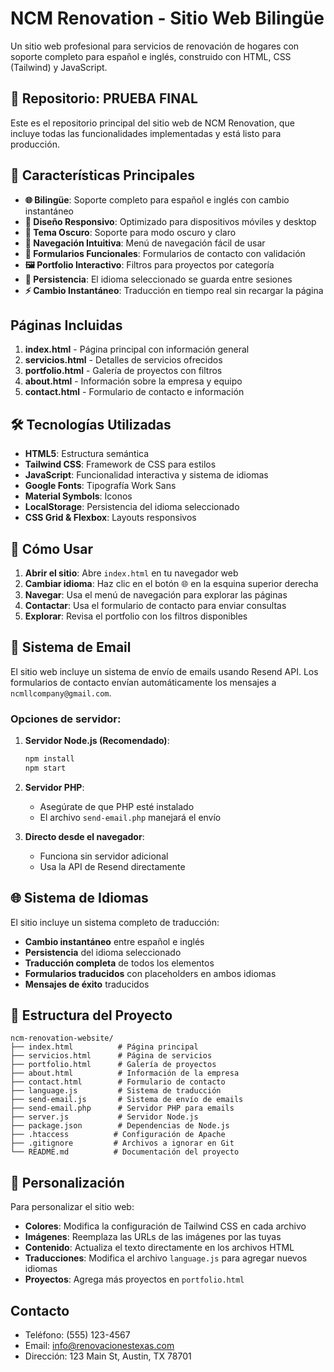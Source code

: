 # NCM Renovation - Sitio Web Bilingüe

Un sitio web profesional para servicios de renovación de hogares con soporte completo para español e inglés, construido con HTML, CSS (Tailwind) y JavaScript.

## 🚀 **Repositorio: PRUEBA FINAL**

Este es el repositorio principal del sitio web de NCM Renovation, que incluye todas las funcionalidades implementadas y está listo para producción.

## 🌟 Características Principales

- **🌐 Bilingüe**: Soporte completo para español e inglés con cambio instantáneo
- **📱 Diseño Responsivo**: Optimizado para dispositivos móviles y desktop
- **🌙 Tema Oscuro**: Soporte para modo oscuro y claro
- **🧭 Navegación Intuitiva**: Menú de navegación fácil de usar
- **📝 Formularios Funcionales**: Formularios de contacto con validación
- **🖼️ Portfolio Interactivo**: Filtros para proyectos por categoría
- **💾 Persistencia**: El idioma seleccionado se guarda entre sesiones
- **⚡ Cambio Instantáneo**: Traducción en tiempo real sin recargar la página

## Páginas Incluidas

1. **index.html** - Página principal con información general
2. **servicios.html** - Detalles de servicios ofrecidos
3. **portfolio.html** - Galería de proyectos con filtros
4. **about.html** - Información sobre la empresa y equipo
5. **contact.html** - Formulario de contacto e información

## 🛠️ Tecnologías Utilizadas

- **HTML5**: Estructura semántica
- **Tailwind CSS**: Framework de CSS para estilos
- **JavaScript**: Funcionalidad interactiva y sistema de idiomas
- **Google Fonts**: Tipografía Work Sans
- **Material Symbols**: Iconos
- **LocalStorage**: Persistencia del idioma seleccionado
- **CSS Grid & Flexbox**: Layouts responsivos

## 🚀 Cómo Usar

1. **Abrir el sitio**: Abre `index.html` en tu navegador web
2. **Cambiar idioma**: Haz clic en el botón 🌐 en la esquina superior derecha
3. **Navegar**: Usa el menú de navegación para explorar las páginas
4. **Contactar**: Usa el formulario de contacto para enviar consultas
5. **Explorar**: Revisa el portfolio con los filtros disponibles

## 📧 Sistema de Email

El sitio web incluye un sistema de envío de emails usando Resend API. Los formularios de contacto envían automáticamente los mensajes a `ncmllcompany@gmail.com`.

### Opciones de servidor:

1. **Servidor Node.js (Recomendado)**:
   ```bash
   npm install
   npm start
   ```

2. **Servidor PHP**:
   - Asegúrate de que PHP esté instalado
   - El archivo `send-email.php` manejará el envío

3. **Directo desde el navegador**:
   - Funciona sin servidor adicional
   - Usa la API de Resend directamente

## 🌐 Sistema de Idiomas

El sitio incluye un sistema completo de traducción:

- **Cambio instantáneo** entre español e inglés
- **Persistencia** del idioma seleccionado
- **Traducción completa** de todos los elementos
- **Formularios traducidos** con placeholders en ambos idiomas
- **Mensajes de éxito** traducidos

## 📁 Estructura del Proyecto

```
ncm-renovation-website/
├── index.html          # Página principal
├── servicios.html      # Página de servicios
├── portfolio.html      # Galería de proyectos
├── about.html          # Información de la empresa
├── contact.html        # Formulario de contacto
├── language.js         # Sistema de traducción
├── send-email.js       # Sistema de envío de emails
├── send-email.php      # Servidor PHP para emails
├── server.js           # Servidor Node.js
├── package.json        # Dependencias de Node.js
├── .htaccess          # Configuración de Apache
├── .gitignore         # Archivos a ignorar en Git
└── README.md          # Documentación del proyecto
```

## 🎨 Personalización

Para personalizar el sitio web:

- **Colores**: Modifica la configuración de Tailwind CSS en cada archivo
- **Imágenes**: Reemplaza las URLs de las imágenes por las tuyas
- **Contenido**: Actualiza el texto directamente en los archivos HTML
- **Traducciones**: Modifica el archivo `language.js` para agregar nuevos idiomas
- **Proyectos**: Agrega más proyectos en `portfolio.html`

## Contacto

- Teléfono: (555) 123-4567
- Email: info@renovacionestexas.com
- Dirección: 123 Main St, Austin, TX 78701
